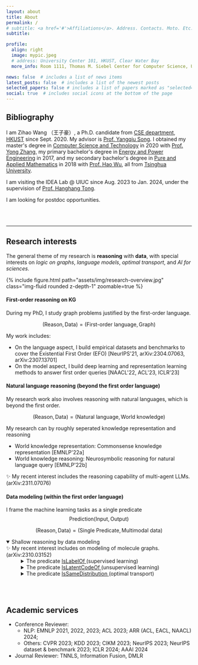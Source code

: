 ```yaml
---
layout: about
title: About
permalink: /
# subtitle: <a href='#'>Affiliations</a>. Address. Contacts. Moto. Etc.
subtitle:

profile:
  align: right
  image: mypic.jpeg
  # address: University Center 101, HKUST, Clear Water Bay
  more_info: Room 1111, Thomas M. Siebel Center for Computer Science, UIUC.

news: false  # includes a list of news items
latest_posts: false  # includes a list of the newest posts
selected_papers: false # includes a list of papers marked as "selected={true}"
social: true  # includes social icons at the bottom of the page
---
```


## Bibliography

I am Zihao Wang （王子豪）, a Ph.D. candidate from [CSE department](https://cse.hkust.edu.hk/), [HKUST](https://hkust.edu.hk/) since Sept. 2020. My advisor is [Prof. Yangqiu Song](https://cse.hkust.edu.hk/~yqsong/). I obtained my master's degree in [Computer Science and Technology](https://www.cs.tsinghua.edu.cn/csen/) in 2020 with [Prof. Yong Zhang](https://dagege.github.io/), my primary bachelor's degree in [Energy and Power Engineering](https://www.depe.tsinghua.edu.cn/depeen/) in 2017, and my secondary bachelor's degree in [Pure and Applied Mathematics](https://math.tsinghua.edu.cn) in 2018 with [Prof. Hao Wu](https://haowu1983.github.io), all from [Tsinghua University](https://www.tsinghua.edu.cn/en/index.htm).

I am visiting the IDEA Lab @ UIUC since Aug. 2023 to Jan. 2024, under the supervision of [Prof. Hanghang Tong](http://tonghanghang.org/).

I am looking for postdoc opportunities.

<br/><br/>

---

## Research interests

The general theme of my research is **reasoning** with **data**, with special interests on *logic on graphs*, *language models*, *optimal transport*, and *AI for sciences*.

{% include figure.html path="assets/img/research-overview.jpg" class="img-fluid rounded z-depth-1" zoomable=true %}

#### First-order reasoning on KG
During my PhD, I study graph problems justified by the first-order language.

$$(\text{Reason}, \text{Data}) = (\text{First-order language}, \text{Graph})$$

My work includes:
- On the language aspect, I build empirical datasets and benchmarks to cover the Existential First Order (EFO) [NeurIPS'21, arXiv:2304.07063, arXiv:2307.13701]
- On the model aspect, I build deep learning and representation learning methods to answer first order queries [NAACL'22, ACL'23, ICLR'23]

#### Natural language reasoning (beyond the first order language)
My research work also involves reasoning with natural languages, which is beyond the first order.

$$(\text{Reason}, \text{Data}) = (\text{Natural language}, \text{World knowledge})$$

My research can by roughly seperated knowledge representation and reasoning

- World knowledge representation: Commonsense knowledge representation [EMNLP'22a]
- World knowledge reasoning: Neurosymbolic reasoning for natural language query [EMNLP'22b]

✨ My recent interest includes the reasoning capability of multi-agent LLMs. (arXiv:2311.07076)

#### Data modeling (within the first order language)
I frame the machine learning tasks as a single predicate $$ \text{Prediction}(\text{Input}, \text{Output}) $$

$$(\text{Reason}, \text{Data}) = (\text{Single Predicate}, \text{Multimodal data})$$

<details open>
  <summary> Shallow reasoning by data modeling </summary>
  ✨ My recent interest includes on modeling of molecule graphs. (arXiv:2310.03152)
  <div style="margin-left: 40px">
    <details>
    <summary>The predicate <ins> IsLabelOf </ins> (supervised learning)</summary>
    <ul>
      <li>Understanding deep learning tricks [arXiv:2010.12648]</li>
      <li>Designing neural heuristics for applications [AJODO'23, JORC'23]</li>
      <li>Compressing deep neural networks [ICML'23]</li>
    </ul>
    </details>
    <details>
      <summary>The predicate <ins> IsLatentCodeOf </ins> (unsupervised learning)</summary>
    <ul>
      <li>Understanding the variational auto encoder [NeurIPS'22]</li>
      <li>Modeling temporal encoding/decoding process [VTC'21]</li>
      <li>ML for hardware design [ICCT'21]</li>
    </ul>
    </details>
    <details>
      <summary>The predicate <ins> IsSameDistribution </ins> (optimal transport)</summary>
    <ul>
      <li>Efficient algorithms [JSC'23,CSIAM-AM'23,CMS'22]</li>
      <li>Application to point cloud alignment [ACL'20, EMNLP'20, COLING'22]</li>
      <li>Application to cross-domain recommendation [CIKM'22]</li>
    </ul>
    </details>
  </div>
</details>

<br/><br/>

## Academic services
- Conference Reviewer:
  - NLP: EMNLP 2021, 2022, 2023; ACL 2023; ARR (ACL, EACL, NAACL) 2024;
  - Others: CVPR 2023; KDD 2023; CIKM 2023; NeurIPS 2023; NeurIPS dataset & benchmark 2023; ICLR 2024; AAAI 2024
- Journal Reviewer: TNNLS, Information Fusion, DMLR

<br/><br/>

